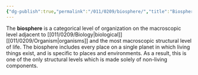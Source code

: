 ```yaml
---
{"dg-publish":true,"permalink":"/011/0209/biosphere/","title":"Biosphere","tags":["BIOL305"],"created":"2024-10-03T23:05:03.000-07:00","updated":"2025-01-22T00:28:45.384-08:00"}
---
```


The **biosphere** is a categorical level of organization on the macroscopic level adjacent to [[011/0209/Biology\|biological]] [[011/0209/Organism\|organisms]] and the most macroscopic structural level of life. The biosphere includes every place on a single planet in which living things exist, and is specific to places and environments. As a result, this is one of the only structural levels which is made solely of non-living components.